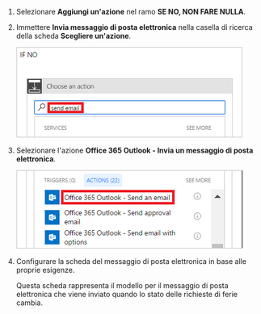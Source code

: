 1. Selezionare **Aggiungi un'azione** nel ramo **SE NO, NON FARE NULLA**.
2. Immettere **Invia messaggio di posta elettronica** nella casella di ricerca della scheda **Scegliere un'azione**.
   
    ![ricerca azione di posta elettronica](media/modern-approvals/search-send-email-no.png)
3. Selezionare l'azione **Office 365 Outlook - Invia un messaggio di posta elettronica**.
   
    ![selezionare l'azione di invio messaggio di posta elettronica](media/modern-approvals/select-send-email-no.png)
4. Configurare la scheda del messaggio di posta elettronica in base alle proprie esigenze.
   
     Questa scheda rappresenta il modello per il messaggio di posta elettronica che viene inviato quando lo stato delle richieste di ferie cambia.

